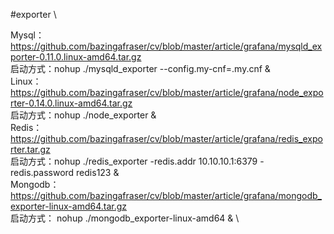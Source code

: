 
#exporter \

Mysql： https://github.com/bazingafraser/cv/blob/master/article/grafana/mysqld_exporter-0.11.0.linux-amd64.tar.gz \
启动方式：nohup ./mysqld_exporter --config.my-cnf=.my.cnf & \
Linux： https://github.com/bazingafraser/cv/blob/master/article/grafana/node_exporter-0.14.0.linux-amd64.tar.gz \
启动方式：nohup ./node_exporter & \
Redis： https://github.com/bazingafraser/cv/blob/master/article/grafana/redis_exporter.tar.gz \
启动方式：nohup ./redis_exporter  -redis.addr 10.10.10.1:6379  -redis.password redis123 & \
Mongodb： https://github.com/bazingafraser/cv/blob/master/article/grafana/mongodb_exporter-linux-amd64.tar.gz \
启动方式： nohup ./mongodb_exporter-linux-amd64 & \
